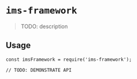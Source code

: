 # `ims-framework`

> TODO: description

## Usage

```
const imsFramework = require('ims-framework');

// TODO: DEMONSTRATE API
```
